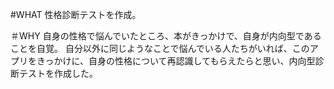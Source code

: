 #WHAT
性格診断テストを作成。

＃WHY
自身の性格で悩んでいたところ、本がきっかけで、自身が内向型であることを自覚。
自分以外に同じようなことで悩んでいる人たちがいれば、このアプリをきっかけに、自身の性格について再認識してもらえたらと思い、内向型診断テストを作成した。

